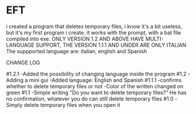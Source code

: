 # EFT
i created a program that deletes temporary files, i know it's a bit useless, but it's my first program i create. it works with the prompt, with a bat file compiled into exe.
ONLY VERSION 1.2 AND ABOVE HAVE MULTI-LANGUAGE SUPPORT, THE VERSION 1.1.1 AND UNDER ARE ONLY ITALIAN
The suppported language are: italian, english and Spanish

CHANGE LOG

#1.2.1
-Added the possibility of changing language inside the program
#1.2
-Adding a mini gui
-Added language: English and Spanish
#1.1.1
-confirms whether to delete temporary files or not
-Color of the written changed on green
#1.1
-Simple writing "Do you want to delete temporary files?" He has no confirmation, whatever you do can still delete temporary files
#1.0
-Simply delete temporary files when you open it
